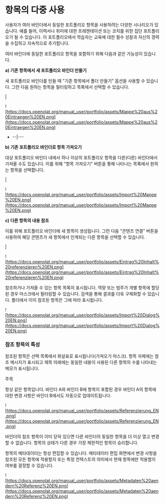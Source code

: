 # 항목의 다중 사용

사용자가 여러 바인더에서 동일한 포트폴리오 항목을 사용하려는 다양한 시나리오가 있습니다. 예를 들어, 이력서나 취미에 대한 프레젠테이션 또는 코치를 위한 집단 포트폴리오가 될 수 있습니다. 이 포트폴리오에서 학습자는 교육에 대한 필수 성찰과 자신의 경력을 수집하고 지속적으로 추가합니다.

여러 바인더에 동일한 포트폴리오 항목을 포함하기 위해 다음과 같은 가능성이 있습니다.

**a) 기존 항목에서 새 포트폴리오 바인더 만들기**

새 포트폴리오 바인더를 만들 때 "기존 항목에서 폴더 만들기" 옵션을 사용할 수 있습니다. 그런 다음 원하는 항목을 필터링하고 목록에서 선택할 수 있습니다.

|

![https://docs.openolat.org/manual_user/portfolio/assets/Mappe%20aus%20Eintraegen%20EN.png](https://docs.openolat.org/manual_user/portfolio/assets/Mappe%20aus%20Eintraegen%20EN.png)

- --|---

**b) 기존 포트폴리오 바인더로 항목 가져오기**

대상 포트폴리오 바인더 내에서 하나 이상의 포트폴리오 항목을 다른(다른) 바인더에서 가져올 수도 있습니다. 이를 위해 "항목 가져오기" 버튼을 통해 나타나는 목록에서 원하는 항목을 선택합니다.

|

![https://docs.openolat.org/manual_user/portfolio/assets/Import%20Mappe%20EN.png](https://docs.openolat.org/manual_user/portfolio/assets/Import%20Mappe%20EN.png)

**c) 다른 항목의 내용 참조**

이를 위해 포트폴리오 바인더에 새 항목이 생성됩니다. 그런 다음 "콘텐츠 연결" 버튼을 사용하여 해당 콘텐츠가 새 항목에서 인계되는 다른 항목을 선택할 수 있습니다.

|

![https://docs.openolat.org/manual_user/portfolio/assets/Eintrag%20Inhalt%20referenzieren%20EN.png](https://docs.openolat.org/manual_user/portfolio/assets/Eintrag%20Inhalt%20referenzieren%20EN.png)

참조하거나 가져올 수 있는 항목 목록이 표시됩니다. 역량 또는 범주가 개별 항목에 할당된 경우 마스크에서 필터링할 수 있습니다. 검색을 통해 결과를 더욱 구체화할 수 있습니다. 폴더에서 이미 참조된 항목은 그에 따라 표시됩니다.

![https://docs.openolat.org/manual_user/portfolio/assets/Import%20Dialog%20EN.png](https://docs.openolat.org/manual_user/portfolio/assets/Import%20Dialog%20EN.png)

### 참조 항목의 특성

참조된 항목은 선택 목록에서 화살표로 표시됩니다(가져오기 마스크). 항목 자체에는 참조 메시지가 표시되고 제목 아래에는 동일한 내용이 사용된 다른 항목의 수를 나타내는 메모가 표시됩니다.

주목

항상 같은 항목입니다. 바인더 A와 바인더 B에 항목이 포함된 경우 바인더 A의 항목에 대한 변경 사항은 바인더 B에서도 자동으로 업데이트됩니다.

![https://docs.openolat.org/manual_user/portfolio/assets/Referenzierung_EN.png](https://docs.openolat.org/manual_user/portfolio/assets/Referenzierung_EN.png)

바인더의 참조 항목이 이미 닫혀 있으면 다른 바인더의 동일한 항목을 더 이상 열고 변경할 수 없습니다. 항목의 상태가 다른 경우 가장 제한적인 항목이 승리합니다.

항목의 메타데이터는 항상 편집할 수 있습니다. 메타데이터 편집 화면에서 변경 사항을 참조된 모든 항목에 적용할지 또는 특정 컨텍스트의 의미에서 현재 항목에만 적용할지 여부를 결정할 수 있습니다.

![https://docs.openolat.org/manual_user/portfolio/assets/Metadaten%20aendern%20Referenz%20EN.png](https://docs.openolat.org/manual_user/portfolio/assets/Metadaten%20aendern%20Referenz%20EN.png)